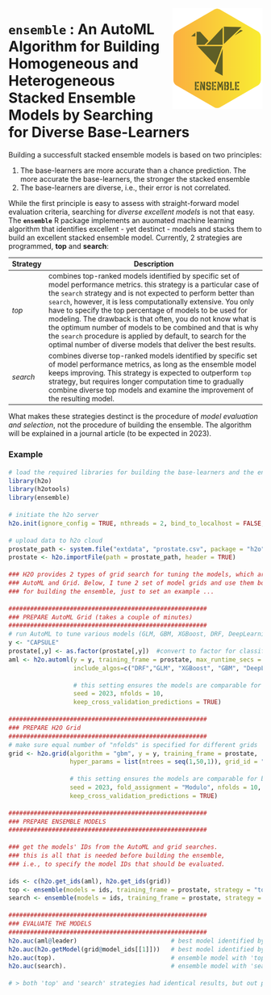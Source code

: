 <a href="https://github.com/haghish/ensemble"><img src='man/figures/logo.PNG' align="right" height="200" /></a>
  
  `ensemble` : An AutoML Algorithm for Building Homogeneous and Heterogeneous Stacked Ensemble Models by Searching for Diverse Base-Learners
==========================================================================================================================================
  
  Building a successfult stacked ensemble models is based on two principles:
  
  1. The base-learners are more accurate than a chance prediction. The more accurate the base-learners, the stronger the stacked ensemble
2. The base-learners are diverse, i.e., their error is not correlated. 

While the first principle is easy to assess with straight-forward model evaluation criteria, searching for _diverse excellent models_ is not that easy. The **`ensemble`** R package implements an auomated machine learning algorithm that identifies excellent - yet destinct - models and stacks them to build an excellent stacked ensemble model. Currently, 2 strategies are programmed, __top__ and __search__:

Strategy    | Description
----------- | -----------
_top_       | combines top-ranked models identified by specific set of model performance metrics. this strategy is a particular case of the `search` strategy and is not expected to perform better than `search`, however, it is less computationally extensive. You only have to specify the top percentage of models to be used for modeling. The drawback is that often, you do not know what is the optimum number of models to be combined and that is why the `search` procedure is applied by default, to search for the optimal number of diverse models that deliver the best results. 
_search_    | combines diverse top-ranked models identified by specific set of model performance metrics, as long as the ensemble model keeps improving. This strategy is expected to outperform `top` strategy, but requires longer computation time to gradually combine diverse top models and examine the improvement of the resulting model. 


What makes these strategies destinct is the procedure of _model evaluation and selection_, not the procedure of building the ensemble. The algorithm will be explained in a journal article (to be expected in 2023). 

### Example

```R
# load the required libraries for building the base-learners and the ensemble models
library(h2o)
library(h2otools)
library(ensemble)

# initiate the h2o server
h2o.init(ignore_config = TRUE, nthreads = 2, bind_to_localhost = FALSE, insecure = TRUE)

# upload data to h2o cloud
prostate_path <- system.file("extdata", "prostate.csv", package = "h2o")
prostate <- h2o.importFile(path = prostate_path, header = TRUE)

### H2O provides 2 types of grid search for tuning the models, which are 
### AutoML and Grid. Below, I tune 2 set of model grids and use them both 
### for building the ensemble, just to set an example ... 

#######################################################
### PREPARE AutoML Grid (takes a couple of minutes)
#######################################################
# run AutoML to tune various models (GLM, GBM, XGBoost, DRF, DeepLearning) for 120 seconds
y <- "CAPSULE"
prostate[,y] <- as.factor(prostate[,y])  #convert to factor for classification
aml <- h2o.automl(y = y, training_frame = prostate, max_runtime_secs = 120, 
                  include_algos=c("DRF","GLM", "XGBoost", "GBM", "DeepLearning"),
                  
                  # this setting ensures the models are comparable for building a meta learner
                  seed = 2023, nfolds = 10, 
                  keep_cross_validation_predictions = TRUE)

#######################################################
### PREPARE H2O Grid 
#######################################################
# make sure equal number of "nfolds" is specified for different grids
grid <- h2o.grid(algorithm = "gbm", y = y, training_frame = prostate,
                 hyper_params = list(ntrees = seq(1,50,1)), grid_id = "ensemble_grid",
                 
                 # this setting ensures the models are comparable for building a meta learner
                 seed = 2023, fold_assignment = "Modulo", nfolds = 10, 
                 keep_cross_validation_predictions = TRUE)

#######################################################
### PREPARE ENSEMBLE MODELS
#######################################################

### get the models' IDs from the AutoML and grid searches.
### this is all that is needed before building the ensemble,
### i.e., to specify the model IDs that should be evaluated.

ids <- c(h2o.get_ids(aml), h2o.get_ids(grid))
top <- ensemble(models = ids, training_frame = prostate, strategy = "top")
search <- ensemble(models = ids, training_frame = prostate, strategy = "search")

#######################################################
### EVALUATE THE MODELS
#######################################################
h2o.auc(aml@leader)                          # best model identified by h2o.automl
h2o.auc(h2o.getModel(grid@model_ids[[1]]))   # best model identified by grid search
h2o.auc(top).                                # ensemble model with 'top' strategy
h2o.auc(search).                             # ensemble model with 'search' strategy

# > both 'top' and 'search' strategies had identical results, but out perform the grid search and AutoML search. Yet, this was a small dataset, and a quick test... 
```
